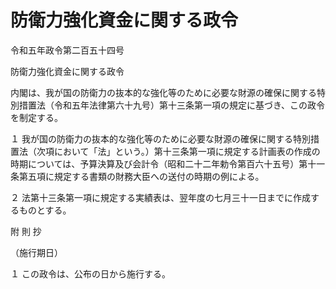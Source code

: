 # 防衛力強化資金に関する政令

令和五年政令第二百五十四号

防衛力強化資金に関する政令

内閣は、我が国の防衛力の抜本的な強化等のために必要な財源の確保に関する特別措置法（令和五年法律第六十九号）第十三条第一項の規定に基づき、この政令を制定する。

１ 我が国の防衛力の抜本的な強化等のために必要な財源の確保に関する特別措置法（次項において「法」という。）第十三条第一項に規定する計画表の作成の時期については、予算決算及び会計令（昭和二十二年勅令第百六十五号）第十一条第五項に規定する書類の財務大臣への送付の時期の例による。

２ 法第十三条第一項に規定する実績表は、翌年度の七月三十一日までに作成するものとする。

附 則 抄

（施行期日）

１ この政令は、公布の日から施行する。
